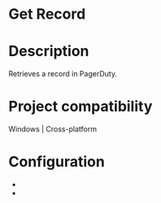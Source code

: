 ﻿# Get Record

# Description

Retrieves a record in PagerDuty.

# Project compatibility

Windows | Cross-platform

# Configuration

* 
*
